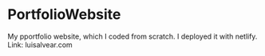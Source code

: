 # PortfolioWebsite
 My pportfolio website, which I coded from scratch. I deployed it with netlify.
 Link: luisalvear.com

